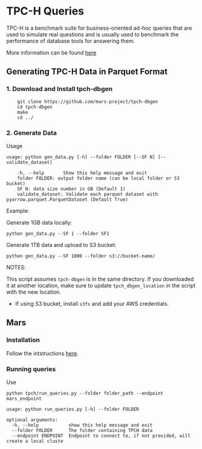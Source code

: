 # TPC-H Queries

TPC-H is a benchmark suite for business-oriented ad-hoc queries that are used to simulate real questions and is usually used to benchmark the performance of database tools for answering them.

More information can be found [here](http://www.tpc.org/tpch/)

## Generating TPC-H Data in Parquet Format

### 1. Download and Install tpch-dbgen

```
    git clone https://github.com/mars-project/tpch-dbgen
    cd tpch-dbgen
    make
    cd ../
```

### 2. Generate Data

Usage

```
usage: python gen_data.py [-h] --folder FOLDER [--SF N] [--validate_dataset]

    -h, --help       Show this help message and exit
    folder FOLDER: output folder name (can be local folder or S3 bucket)
    SF N: data size number in GB (Default 1)
    validate_dataset: Validate each parquet dataset with pyarrow.parquet.ParquetDataset (Default True)
```

Example:

Generate 1GB data locally:

`python gen_data.py --SF 1 --folder SF1`

Generate 1TB data and upload to S3 bucket:

`python gen_data.py --SF 1000 --folder s3://bucket-name/`

NOTES:

This script assumes `tpch-dbgen` is in the same directory. If you downloaded it at another location, make sure to update `tpch_dbgen_location` in the script with the new location.

- If using S3 bucket, install `s3fs` and add your AWS credentials.

## Mars

### Installation

Follow the intstructions [here](https://docs.pymars.org/en/latest/installation/index.html).

### Running queries

Use

`python tpch/run_queries.py --folder folder_path --endpoint mars_endpoint`

```
usage: python run_queries.py [-h] --folder FOLDER

optional arguments:
  -h, --help           show this help message and exit
  --folder FOLDER      The folder containing TPCH data
  --endpoint ENDPOINT  Endpoint to connect to, if not provided, will create a local cluste
```
